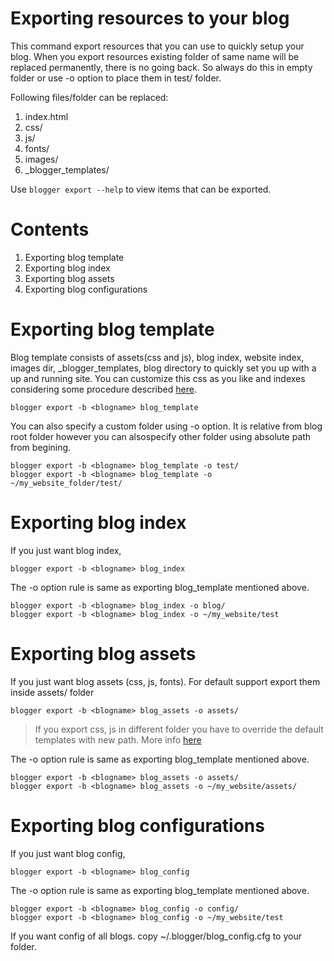 # Exporting resources to your blog
This command export resources that you can use to quickly setup your blog.
When you export resources existing folder of same name will be replaced permanently, there is no going back. So always do this in empty folder or use -o option to place them in test/ folder.

Following files/folder can be replaced: 
1. index.html
2. css/
3. js/
4. fonts/
5. images/ 
6. \_blogger_templates/

Use ```blogger export --help``` to view items that can be exported.

# Contents
1. Exporting blog template
2. Exporting blog index
3. Exporting blog assets
4. Exporting blog configurations

# Exporting blog template
Blog template consists of assets(css and js), blog index, website index, images dir, _blogger_templates, blog directory to quickly set you up with a up and running site. You can customize this css as you like and indexes considering some procedure described [here](todo).
```
blogger export -b <blogname> blog_template 
```
You can also specify a custom folder using -o option. It is relative from blog root folder however you can alsospecify other folder using absolute path from begining.
```
blogger export -b <blogname> blog_template -o test/
blogger export -b <blogname> blog_template -o ~/my_website_folder/test/
```

# Exporting blog index
If you just want blog index,
```
blogger export -b <blogname> blog_index
```
The -o option rule is same as exporting blog_template mentioned above.
```
blogger export -b <blogname> blog_index -o blog/ 
blogger export -b <blogname> blog_index -o ~/my_website/test
```

# Exporting blog assets
If you just want blog assets (css, js, fonts). For default support export them inside assets/ folder
```
blogger export -b <blogname> blog_assets -o assets/
```
> If you export css, js in different folder you have to override the default templates with new path. More info [here](#todo)

The -o option rule is same as exporting blog_template mentioned above.
```
blogger export -b <blogname> blog_assets -o assets/ 
blogger export -b <blogname> blog_assets -o ~/my_website/assets/
```

# Exporting blog configurations
If you just want blog config,
```
blogger export -b <blogname> blog_config
```
The -o option rule is same as exporting blog_template mentioned above.
```
blogger export -b <blogname> blog_config -o config/ 
blogger export -b <blogname> blog_config -o ~/my_website/test
```
If you want config of all blogs. copy ~/.blogger/blog_config.cfg to your folder.
